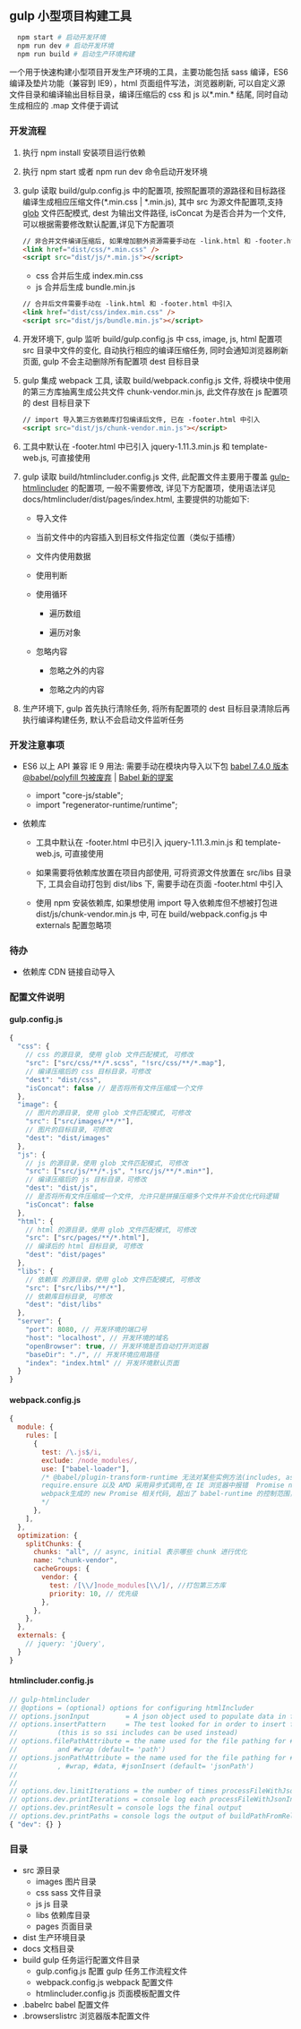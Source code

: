## gulp 小型项目构建工具

```bash
  npm start # 启动开发环境
  npm run dev # 启动开发环境
  npm run build # 启动生产环境构建
```

一个用于快速构建小型项目开发生产环境的工具，主要功能包括 sass 编译，ES6 编译及垫片功能（兼容到 IE9），html 页面组件写法，浏览器刷新, 可以自定义源文件目录和编译输出目标目录，编译压缩后的 css 和 js 以\*.min.\* 结尾, 同时自动生成相应的 .map 文件便于调试

### 开发流程

1. 执行 npm install 安装项目运行依赖
2. 执行 npm start 或者 npm run dev 命令启动开发环境
3. gulp 读取 build/gulp.config.js 中的配置项, 按照配置项的源路径和目标路径编译生成相应压缩文件(\*.min.css | \*.min.js), 其中 src 为源文件配置项,支持 [glob](https://www.gulpjs.com.cn/docs/getting-started/explaining-globs/) 文件匹配模式, dest 为输出文件路径, isConcat 为是否合并为一个文件, 可以根据需要修改默认配置,详见下方配置项

   ```html
   // 非合并文件编译压缩后, 如果增加额外资源需要手动在 -link.html 和 -footer.html中手动引入
   <link href="dist/css/*.min.css" />
   <script src="dist/js/*.min.js"></script>
   ```

   - css 合并后生成 index.min.css
   - js 合并后生成 bundle.min.js

   ```html
   // 合并后文件需要手动在 -link.html 和 -footer.html 中引入
   <link href="dist/css/index.min.css" />
   <script src="dist/js/bundle.min.js"></script>
   ```

4. 开发环境下, gulp 监听 build/gulp.config.js 中 css, image, js, html 配置项 src 目录中文件的变化, 自动执行相应的编译压缩任务, 同时会通知浏览器刷新页面, gulp 不会主动删除所有配置项 dest 目标目录
5. gulp 集成 webpack 工具, 读取 build/webpack.config.js 文件, 将模块中使用的第三方库抽离生成公共文件 chunk-vendor.min.js, 此文件存放在 js 配置项的 dest 目标目录下

   ```html
   // import 导入第三方依赖库打包编译后文件, 已在 -footer.html 中引入
   <script src="dist/js/chunk-vendor.min.js"></script>
   ```

6. 工具中默认在 -footer.html 中已引入 jquery-1.11.3.min.js 和 template-web.js, 可直接使用

7. gulp 读取 build/htmlincluder.config.js 文件, 此配置文件主要用于覆盖 [gulp-htmlincluder](https://github.com/internetErik/gulp-htmlincluder) 的配置项, 一般不需要修改, 详见下方配置项，使用语法详见 docs/htmlincluder/dist/pages/index.html, 主要提供的功能如下:

   - 导入文件

   - 当前文件中的内容插入到目标文件指定位置（类似于插槽）

   - 文件内使用数据

   - 使用判断

   - 使用循环

     - 遍历数组

     - 遍历对象

   - 忽略内容

     - 忽略之外的内容

     - 忽略之内的内容

8. 生产环境下, gulp 首先执行清除任务, 将所有配置项的 dest 目标目录清除后再执行编译构建任务, 默认不会启动文件监听任务

### 开发注意事项

- ES6 以上 API 兼容 IE 9 用法: 需要手动在模块内导入以下包 [babel 7.4.0 版本 @babel/polyfill 包被废弃](https://babeljs.io/docs/en/babel-polyfill) | [Babel 新的提案](https://babeljs.io/docs/en/plugins-list#es2021)

  - import "core-js/stable";
  - import "regenerator-runtime/runtime";

- 依赖库

  - 工具中默认在 -footer.html 中已引入 jquery-1.11.3.min.js 和 template-web.js, 可直接使用

  - 如果需要将依赖库放置在项目内部使用, 可将资源文件放置在 src/libs 目录下, 工具会自动打包到 dist/libs 下, 需要手动在页面 -footer.html 中引入

  - 使用 npm 安装依赖库, 如果想使用 import 导入依赖库但不想被打包进 dist/js/chunk-vendor.min.js 中, 可在 build/webpack.config.js 中 externals 配置忽略项

### 待办

- 依赖库 CDN 链接自动导入

### 配置文件说明

#### gulp.config.js

```javascript
{
  "css": {
    // css 的源目录, 使用 glob 文件匹配模式, 可修改
    "src": ["src/css/**/*.scss", "!src/css/**/*.map"],
    // 编译压缩后的 css 目标目录，可修改
    "dest": "dist/css",
    "isConcat": false // 是否将所有文件压缩成一个文件
  },
  "image": {
    // 图片的源目录, 使用 glob 文件匹配模式, 可修改
    "src": ["src/images/**/*"],
    // 图片的目标目录, 可修改
    "dest": "dist/images"
  },
  "js": {
    // js 的源目录，使用 glob 文件匹配模式, 可修改
    "src": ["src/js/**/*.js", "!src/js/**/*.min*"],
    // 编译压缩后的 js 目标目录，可修改
    "dest": "dist/js",
    // 是否将所有文件压缩成一个文件, 允许只是拼接压缩多个文件并不会优化代码逻辑
    "isConcat": false
  },
  "html": {
    // html 的源目录，使用 glob 文件匹配模式, 可修改
    "src": ["src/pages/**/*.html"],
    // 编译后的 html 目标目录, 可修改
    "dest": "dist/pages"
  },
  "libs": {
    // 依赖库 的源目录，使用 glob 文件匹配模式, 可修改
    "src": ["src/libs/**/*"],
    // 依赖库目标目录, 可修改
    "dest": "dist/libs"
  },
  "server": {
    "port": 8080, // 开发环境的端口号
    "host": "localhost", // 开发环境的域名
    "openBrowser": true, // 开发环境是否自动打开浏览器
    "baseDir": "./", // 开发环境应用路径
    "index": "index.html" // 开发环境默认页面
  }
}
```

#### webpack.config.js

```javascript
{
  module: {
    rules: [
      {
        test: /\.js$/i,
        exclude: /node_modules/,
        use: ["babel-loader"],
        /* @babel/plugin-transform-runtime 无法对某些实例方法(includes, assign...)进行垫片处理, 需要手动引入 polyfill
        require.ensure 以及 AMD 采用异步式调用,在 IE 浏览器中报错  Promise not defined,
        webpack生成的 new Promise 相关代码, 超出了 babel-runtime 的控制范围，只有 polyfill 全局的 Promise 才能解决此问题
        */
      },
    ],
  },
  optimization: {
    splitChunks: {
      chunks: "all", // async, initial 表示哪些 chunk 进行优化
      name: "chunk-vendor",
      cacheGroups: {
        vendor: {
          test: /[\\/]node_modules[\\/]/, //打包第三方库
          priority: 10, // 优先级
        },
      },
    },
  },
  externals: {
    // jquery: 'jQuery',
  }
}
```

#### htmlincluder.config.js

```javascript
// gulp-htmlincluder
// @options = (optional) options for configuring htmlIncluder
// options.jsonInput         = A json object used to populate data in files
// options.insertPattern     = The test looked for in order to insert files
//          (this is so ssi includes can be used instead)
// options.filePathAttribute = the name used for the file pathing for #insert
//          and #wrap (default= 'path')
// options.jsonPathAttribute = the name used for the file pathing for #insert
//          , #wrap, #data, #jsonInsert (default= 'jsonPath')
//
//
// options.dev.limitIterations = the number of times processFileWithJsonInput will loop
// options.dev.printIterations = console log each processFileWithJsonInput loop
// options.dev.printResult = console logs the final output
// options.dev.printPaths = console logs the output of buildPathFromRelativePath
{ "dev": {} }
```

### 目录

- src 源目录
  - images 图片目录
  - css sass 文件目录
  - js js 目录
  - libs 依赖库目录
  - pages 页面目录
- dist 生产环境目录
- docs 文档目录
- build gulp 任务运行配置文件目录
  - gulp.config.js 配置 gulp 任务工作流程文件
  - webpack.config.js webpack 配置文件
  - htmlincluder.config.js 页面模板配置文件
- .babelrc babel 配置文件
- .browserslistrc 浏览器版本配置文件
